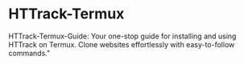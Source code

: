 # HTTrack-Termux
HTTrack-Termux-Guide: Your one-stop guide for installing and using HTTrack on Termux. Clone websites effortlessly with easy-to-follow commands."
